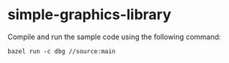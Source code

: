 # simple-graphics-library

Compile and run the sample code using the following command:

```
bazel run -c dbg //source:main
```